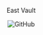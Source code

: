 <p align="center">
  East Vault
</p>
<p align="center">
  <img alt="GitHub" src="https://img.shields.io/github/license/math-reis/east_vault?style=flat-square">
</p>

